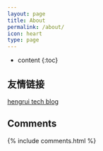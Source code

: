 ```yaml
---
layout: page
title: About
permalink: /about/
icon: heart
type: page
---
```


* content
{:toc}


## 友情链接

 [hengrui tech blog](https://hengrui.tech)

## Comments

{% include comments.html %}
